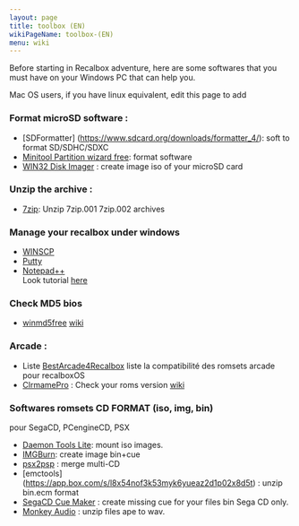 ```yaml
---
layout: page
title: toolbox (EN)
wikiPageName: toolbox-(EN)
menu: wiki
---
```


Before starting in Recalbox adventure, here are some softwares that you must have on your Windows PC that can help you.

Mac OS users, if you have linux equivalent, edit this page to add

### Format microSD software : 

* [SDFormatter] (https://www.sdcard.org/downloads/formatter_4/): soft to format SD/SDHC/SDXC   
* [Minitool Partition wizard free](http://www.partitionwizard.com/free-partition-manager.html): format software
* [WIN32 Disk Imager](https://sourceforge.net/projects/win32diskimager/) : create image iso of your microSD  card  
    
### Unzip the archive :   
   
* [7zip](http://www.7-zip.org/download.html): Unzip 7zip.001 7zip.002 archives        
    
### Manage your recalbox under windows    

* [WINSCP](http://winscp.net/)     
* [Putty](https://the.earth.li/~sgtatham/putty/latest/x86/putty.exe)  
* [Notepad++](https://notepad-plus-plus.org/download/v6.9.html)    
Look tutorial  [here](https://github.com/recalbox/recalbox-os/wiki/Network-access-with-WinSCP-%28EN%29)

### Check MD5 bios   
   
* [winmd5free](http://www.winmd5.com/download/winmd5free.zip)   [wiki](https://github.com/recalbox/recalbox-os/wiki/Check-md5-checksum-%28FR%29)
    
### Arcade : 

* Liste [BestArcade4Recalbox](https://docs.google.com/spreadsheets/d/1F5tBguhRxpj1AQcnDWF6AVSx4av_Gm3cDQedQB7IECk/edit)
liste la compatibilité des romsets arcade pour recalboxOS    
* [ClrmamePro](http://mamedev.emulab.it/clrmamepro/) : Check your roms version  [wiki](https://github.com/recalbox/recalbox-os/wiki/Check-your-roms-version-with-clrmamepro-%28EN%29)  
    
    
### Softwares romsets CD FORMAT (iso, img, bin)    
pour SegaCD, PCengineCD, PSX   
   
* [Daemon Tools Lite](https://github.com/recalbox/recalbox-os/wiki/Convertir-iso-track-wav-bin-en-bin-cue-%28FR%29): mount iso images.
* [IMGBurn](https://github.com/recalbox/recalbox-os/wiki/Convertir-iso-track-wav-bin-en-bin-cue-%28FR%29): create image bin+cue   
* [psx2psp](https://github.com/recalbox/recalbox-os/wiki/Gestion-multidisc-PSX) : merge multi-CD  
* [emctools] (https://app.box.com/s/l8x54nof3k53myk6yueaz2d1p02x8d5t) : unzip bin.ecm format
* [SegaCD Cue Maker](http://www.racketboy.com/downloads/SegaCueMaker.zip) : create missing cue  for your files bin Sega CD only.   
* [Monkey Audio](http://www.monkeysaudio.com/download.html) : unzip files ape to wav.    
